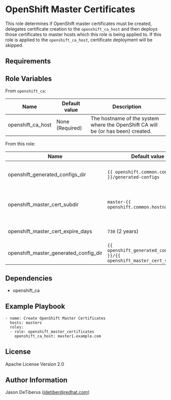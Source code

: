 OpenShift Master Certificates
========================

This role determines if OpenShift master certificates must be created, delegates certificate creation to the `openshift_ca_host` and then deploys those certificates to master hosts which this role is being applied to. If this role is applied to the `openshift_ca_host`, certificate deployment will be skipped.

Requirements
------------

Role Variables
--------------

From `openshift_ca`:

| Name                                  | Default value                                                             | Description                                                                                                                   |
|---------------------------------------|---------------------------------------------------------------------------|-------------------------------------------------------------------------------------------------------------------------------|
| openshift_ca_host                     | None (Required)                                                           | The hostname of the system where the OpenShift CA will be (or has been) created.                                              |

From this role:

| Name                                  | Default value                                                             | Description                                                                                                                   |
|---------------------------------------|---------------------------------------------------------------------------|-------------------------------------------------------------------------------------------------------------------------------|
| openshift_generated_configs_dir       | `{{ openshift.common.config_base }}/generated-configs`                    | Directory in which per-master generated config directories will be created on the `openshift_ca_host`.                        |
| openshift_master_cert_subdir          | `master-{{ openshift.common.hostname }}`                                  | Directory within `openshift_generated_configs_dir` where per-master configurations will be placed on the `openshift_ca_host`. |
| openshift_master_cert_expire_days     | `730` (2 years)                                                           | Validity of the certificates in days. Works only with OpenShift version 1.5 (3.5) and later.                                  |
| openshift_master_generated_config_dir | `{{ openshift_generated_configs_dir }}/{{ openshift_master_cert_subdir }` | Full path to the per-master generated config directory.                                                                       |

Dependencies
------------

* openshift_ca

Example Playbook
----------------

```
- name: Create OpenShift Master Certificates
  hosts: masters
  roles:
  - role: openshift_master_certificates
    openshift_ca_host: master1.example.com
```

License
-------

Apache License Version 2.0

Author Information
------------------

Jason DeTiberus (jdetiber@redhat.com)
